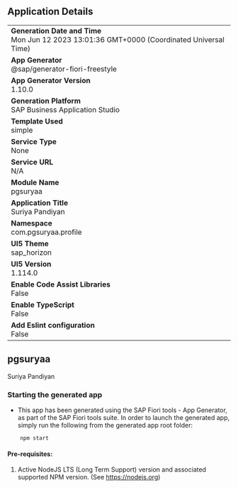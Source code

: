 ## Application Details
|               |
| ------------- |
|**Generation Date and Time**<br>Mon Jun 12 2023 13:01:36 GMT+0000 (Coordinated Universal Time)|
|**App Generator**<br>@sap/generator-fiori-freestyle|
|**App Generator Version**<br>1.10.0|
|**Generation Platform**<br>SAP Business Application Studio|
|**Template Used**<br>simple|
|**Service Type**<br>None|
|**Service URL**<br>N/A
|**Module Name**<br>pgsuryaa|
|**Application Title**<br>Suriya Pandiyan|
|**Namespace**<br>com.pgsuryaa.profile|
|**UI5 Theme**<br>sap_horizon|
|**UI5 Version**<br>1.114.0|
|**Enable Code Assist Libraries**<br>False|
|**Enable TypeScript**<br>False|
|**Add Eslint configuration**<br>False|

## pgsuryaa

Suriya Pandiyan

### Starting the generated app

-   This app has been generated using the SAP Fiori tools - App Generator, as part of the SAP Fiori tools suite.  In order to launch the generated app, simply run the following from the generated app root folder:

```
    npm start
```

#### Pre-requisites:

1. Active NodeJS LTS (Long Term Support) version and associated supported NPM version.  (See https://nodejs.org)


